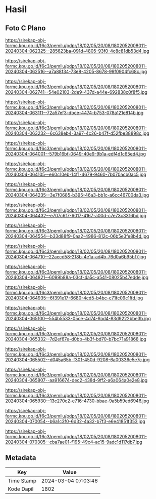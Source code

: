# Hasil

## Foto C Plano

https://sirekap-obj-formc.kpu.go.id/f6c3/pemilu/pdpr/18/02/05/20/08/1802052008011-20240304-062325--285623ba-091d-4805-93f0-4c8c81db53d4.jpg

https://sirekap-obj-formc.kpu.go.id/f6c3/pemilu/pdpr/18/02/05/20/08/1802052008011-20240304-062516--a7a88f34-73e8-4205-8678-99f0904fc68c.jpg

https://sirekap-obj-formc.kpu.go.id/f6c3/pemilu/pdpr/18/02/05/20/08/1802052008011-20240304-062741--54e02103-2de9-437d-a44e-692838c0f8f5.jpg

https://sirekap-obj-formc.kpu.go.id/f6c3/pemilu/pdpr/18/02/05/20/08/1802052008011-20240304-063111--72a57ef3-dbce-4474-b753-078a121e814b.jpg

https://sirekap-obj-formc.kpu.go.id/f6c3/pemilu/pdpr/18/02/05/20/08/1802052008011-20240304-063232--6c638eb4-3a97-4c26-b47f-d52fbe38898c.jpg

https://sirekap-obj-formc.kpu.go.id/f6c3/pemilu/pdpr/18/02/05/20/08/1802052008011-20240304-064001--579b16bf-0649-40e9-9b1a-edf4d1c65ed4.jpg

https://sirekap-obj-formc.kpu.go.id/f6c3/pemilu/pdpr/18/02/05/20/08/1802052008011-20240304-064105--e60c10eb-14f1-4679-9460-7b070acb0ac5.jpg

https://sirekap-obj-formc.kpu.go.id/f6c3/pemilu/pdpr/18/02/05/20/08/1802052008011-20240304-064235--3e7f0685-b395-46a3-bb1c-a6cc46700da3.jpg

https://sirekap-obj-formc.kpu.go.id/f6c3/pemilu/pdpr/18/02/05/20/08/1802052008011-20240304-064432--e707c6f7-6017-4167-a00d-c7e73c3316bd.jpg

https://sirekap-obj-formc.kpu.go.id/f6c3/pemilu/pdpr/18/02/05/20/08/1802052008011-20240304-064554--b33d88f9-0aa2-4986-812c-06b5e3fe8b4d.jpg

https://sirekap-obj-formc.kpu.go.id/f6c3/pemilu/pdpr/18/02/05/20/08/1802052008011-20240304-064710--22aecd58-218b-4e1a-ad4b-76d0a6b95bf7.jpg

https://sirekap-obj-formc.kpu.go.id/f6c3/pemilu/pdpr/18/02/05/20/08/1802052008011-20240304-064821--6099b88a-03cf-4a5c-a541-08025b47edde.jpg

https://sirekap-obj-formc.kpu.go.id/f6c3/pemilu/pdpr/18/02/05/20/08/1802052008011-20240304-064935--6f391e17-6680-4cd5-b4bc-c71fc09c1ffd.jpg

https://sirekap-obj-formc.kpu.go.id/f6c3/pemilu/pdpr/18/02/05/20/08/1802052008011-20240304-065100--554b5533-05ce-4d74-9ad4-83d9222bbe3b.jpg

https://sirekap-obj-formc.kpu.go.id/f6c3/pemilu/pdpr/18/02/05/20/08/1802052008011-20240304-065332--7d2ef67e-d0bb-4b3f-bd70-b7bc71a91868.jpg

https://sirekap-obj-formc.kpu.go.id/f6c3/pemilu/pdpr/18/02/05/20/08/1802052008011-20240304-065502--d045a65b-f301-450d-9208-6a00336e5e7c.jpg

https://sirekap-obj-formc.kpu.go.id/f6c3/pemilu/pdpr/18/02/05/20/08/1802052008011-20240304-065807--aa916674-dec2-438d-9ff2-a6a064a0e2e8.jpg

https://sirekap-obj-formc.kpu.go.id/f6c3/pemilu/pdpr/18/02/05/20/08/1802052008011-20240304-065930--13c270c2-e716-4730-bbae-9a5b59ed6946.jpg

https://sirekap-obj-formc.kpu.go.id/f6c3/pemilu/pdpr/18/02/05/20/08/1802052008011-20240304-070054--b6a1c3f0-6d32-4a32-b7f3-e6e41851f353.jpg

https://sirekap-obj-formc.kpu.go.id/f6c3/pemilu/pdpr/18/02/05/20/08/1802052008011-20240304-070305--cba7ae01-f195-49c4-ac15-9adc1d117db7.jpg


## Metadata

| Key        | Value               |
| ---------- | ------------------- |
| Time Stamp | 2024-03-04 07:03:46 |
| Kode Dapil | 1802                |



